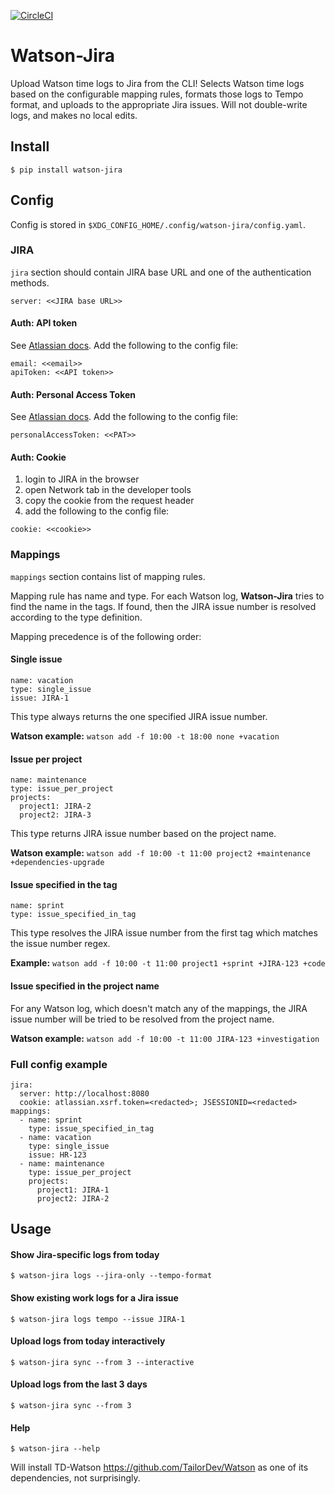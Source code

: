[![CircleCI](https://circleci.com/gh/PrimaMateria/watson-jira-next/tree/master.svg?style=svg)](https://circleci.com/gh/PrimaMateria/watson-jira-next/tree/master)

# Watson-Jira

Upload Watson time logs to Jira from the CLI! Selects Watson time logs based on the configurable mapping rules, formats those logs to Tempo format, and uploads to the appropriate Jira issues.
Will not double-write logs, and makes no local edits.

## Install

`$ pip install watson-jira`


## Config

Config is stored in `$XDG_CONFIG_HOME/.config/watson-jira/config.yaml`.

### JIRA

`jira` section should contain JIRA base URL and one of the authentication methods.

```
server: <<JIRA base URL>>
```

#### Auth: API token

See [Atlassian docs](https://support.atlassian.com/atlassian-account/docs/manage-api-tokens-for-your-atlassian-account/). Add the following to the config file:

```
email: <<email>>
apiToken: <<API token>>
```

#### Auth: Personal Access Token

See [Atlassian docs](https://confluence.atlassian.com/enterprise/using-personal-access-tokens-1026032365.html). Add the following to the config file:

```
personalAccessToken: <<PAT>>
```

#### Auth: Cookie

1. login to JIRA in the browser
2. open Network tab in the developer tools
3. copy the cookie from the request header 
4. add the following to the config file:

```
cookie: <<cookie>>
```

### Mappings 

`mappings` section contains list of mapping rules.

Mapping rule has name and type. For each Watson log, **Watson-Jira** tries to find the name in the tags. If found, then the JIRA issue number is resolved according to the type definition.

Mapping precedence is of the following order:

#### Single issue

```
name: vacation
type: single_issue
issue: JIRA-1
```

This type always returns the one specified JIRA issue number.

**Watson example:** `watson add -f 10:00 -t 18:00 none +vacation`

#### Issue per project

```
name: maintenance
type: issue_per_project
projects:
  project1: JIRA-2
  project2: JIRA-3
```

This type returns JIRA issue number based on the project name.

**Watson example:** `watson add -f 10:00 -t 11:00 project2 +maintenance +dependencies-upgrade`

#### Issue specified in the tag

```
name: sprint
type: issue_specified_in_tag
```

This type resolves the JIRA issue number from the first tag which matches the issue number regex.

**Example:** `watson add -f 10:00 -t 11:00 project1 +sprint +JIRA-123 +code`

#### Issue specified in the project name

For any Watson log, which doesn't match any of the mappings, the JIRA issue number will be tried to be resolved from the project name.

**Watson example:** `watson add -f 10:00 -t 11:00 JIRA-123 +investigation`

### Full config example

```
jira:
  server: http://localhost:8080
  cookie: atlassian.xsrf.token=<redacted>; JSESSIONID=<redacted>
mappings:
  - name: sprint
    type: issue_specified_in_tag
  - name: vacation
    type: single_issue
    issue: HR-123
  - name: maintenance
    type: issue_per_project
    projects:
      project1: JIRA-1
      project2: JIRA-2
```

## Usage

#### Show Jira-specific logs from today

`$ watson-jira logs --jira-only --tempo-format`

#### Show existing work logs for a Jira issue

`$ watson-jira logs tempo --issue JIRA-1`

#### Upload logs from today interactively

`$ watson-jira sync --from 3 --interactive`

#### Upload logs from the last 3 days

`$ watson-jira sync --from 3`

#### Help

`$ watson-jira --help`

Will install TD-Watson https://github.com/TailorDev/Watson as one of its dependencies, not surprisingly.
